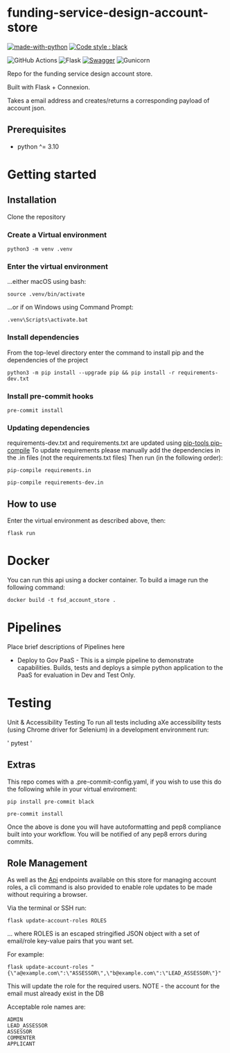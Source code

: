 # funding-service-design-account-store
[![made-with-python](https://img.shields.io/badge/Made%20with-Python-1f425f.svg)](https://www.python.org/)
[![Code style : black](https://img.shields.io/badge/code%20style-black-000000.svg)](https://github.com/psf/black)


![GitHub Actions](https://img.shields.io/badge/github%20actions-%232671E5.svg?style=for-the-badge&logo=githubactions&logoColor=white)
![Flask](https://img.shields.io/badge/flask-%23000.svg?style=for-the-badge&logo=flask&logoColor=white)
[![Swagger](https://img.shields.io/badge/-Swagger-%23Clojure?style=for-the-badge&logo=swagger&logoColor=white)](https://funding-service-design-account-store-dev.london.cloudapps.digital/#/default/core.account.post_account_by_email)
![Gunicorn](https://img.shields.io/badge/gunicorn-%298729.svg?style=for-the-badge&logo=gunicorn&logoColor=white)

Repo for the funding service design account store.

Built with Flask + Connexion.

Takes a email address and creates/returns a corresponding payload of account json.

## Prerequisites
- python ^= 3.10

# Getting started

## Installation

Clone the repository

### Create a Virtual environment

    python3 -m venv .venv

### Enter the virtual environment

...either macOS using bash:

    source .venv/bin/activate

...or if on Windows using Command Prompt:

    .venv\Scripts\activate.bat

### Install dependencies
From the top-level directory enter the command to install pip and the dependencies of the project

    python3 -m pip install --upgrade pip && pip install -r requirements-dev.txt

### Install pre-commit hooks
    pre-commit install

### Updating dependencies
requirements-dev.txt and requirements.txt are updated using [pip-tools pip-compile](https://github.com/jazzband/pip-tools)
To update requirements please manually add the dependencies in the .in files (not the requirements.txt files)
Then run (in the following order):

    pip-compile requirements.in

    pip-compile requirements-dev.in

## How to use
Enter the virtual environment as described above, then:

    flask run

# Docker
You can run this api using a docker container. To build a image run the following command:

    docker build -t fsd_account_store .

# Pipelines

Place brief descriptions of Pipelines here

* Deploy to Gov PaaS - This is a simple pipeline to demonstrate capabilities.  Builds, tests and deploys a simple python application to the PaaS for evaluation in Dev and Test Only.

# Testing

Unit & Accessibility Testing
To run all tests including aXe accessibility tests (using Chrome driver for Selenium) in a development environment run:

'
pytest
'

## Extras

This repo comes with a .pre-commit-config.yaml, if you wish to use this do
the following while in your virtual enviroment:

    pip install pre-commit black

    pre-commit install

Once the above is done you will have autoformatting and pep8 compliance built
into your workflow. You will be notified of any pep8 errors during commits.


## Role Management

As well as the [Api](openapi/api.yml) endpoints available on this store for
managing account roles, a cli command is also provided to enable role updates
to be made without requiring a browser.


Via the terminal or SSH run:

    flask update-account-roles ROLES

... where ROLES is an escaped stringified JSON object with a set of email/role key-value pairs that you want set.

For example:

    flask update-account-roles "{\"a@example.com\":\"ASSESSOR\",\"b@example.com\":\"LEAD_ASSESSOR\"}"


This will update the role for the required users. NOTE - the account for the email must already exist in the DB

Acceptable role names are:

    ADMIN
    LEAD_ASSESSOR
    ASSESSOR
    COMMENTER
    APPLICANT
